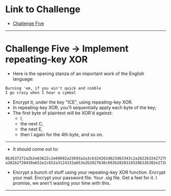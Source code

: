 # Link to Challenge

- [Challenge Five](https://www.cryptopals.com/sets/1/challenges/5)

---

# Challenge Five  -> Implement repeating-key XOR

- Here is the opening stanza of an important work of the English language:

```
Burning 'em, if you ain't quick and nimble
I go crazy when I hear a cymbal
```

- Encrypt it, under the key "ICE", using repeating-key XOR.
- In repeating-key XOR, you'll sequentially apply each byte of the key;
- The first byte of plaintext will be XOR'd against:
  - I,
  - the next C,
  - the next E,
  - then I again for the 4th byte, and so on.

---

- It should come out to:

```
0b3637272a2b2e63622c2e69692a23693a2a3c6324202d623d63343c2a26226324272765272
a282b2f20430a652e2c652a3124333a653e2b2027630c692b20283165286326302e27282f
```

- Encrypt a bunch of stuff using your repeating-key XOR function. Encrypt your mail. Encrypt your password file. Your .sig file. Get a feel for it. I promise, we aren't wasting your time with this.

---
